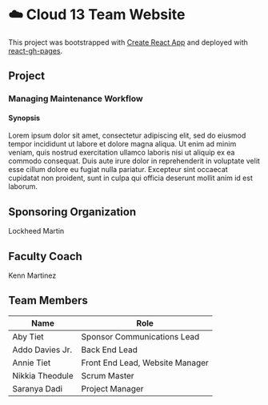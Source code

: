 # :cloud: Cloud 13 Team Website
This project was bootstrapped with [Create React App](https://github.com/facebook/create-react-app) and deployed with [react-gh-pages](https://github.com/gitname/react-gh-pages#readme).

## Project
### Managing Maintenance Workflow
#### Synopsis
Lorem ipsum dolor sit amet, consectetur adipiscing elit, sed do eiusmod tempor incididunt ut labore et dolore magna aliqua. Ut enim ad minim veniam, quis nostrud exercitation ullamco laboris nisi ut aliquip ex ea commodo consequat. Duis aute irure dolor in reprehenderit in voluptate velit esse cillum dolore eu fugiat nulla pariatur. Excepteur sint occaecat cupidatat non proident, sunt in culpa qui officia deserunt mollit anim id est laborum.

## Sponsoring Organization
Lockheed Martin

## Faculty Coach
Kenn Martinez

## Team Members
| Name | Role |
| --- | ----------- |
| Aby Tiet | Sponsor Communications Lead |
| Addo Davies Jr. | Back End Lead |
| Annie Tiet | Front End Lead, Website Manager |
| Nikkia Theodule | Scrum Master |
| Saranya Dadi | Project Manager |


